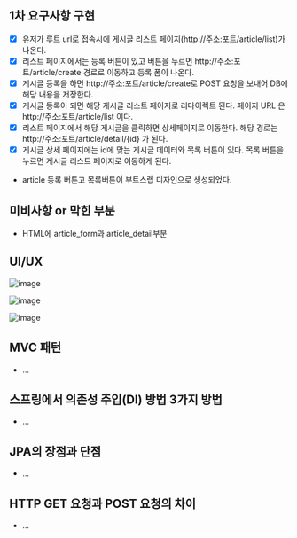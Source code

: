 ## 1차 요구사항 구현
- [X] 유저가 루트 url로 접속시에 게시글 리스트 페이지(http://주소:포트/article/list)가 나온다.
- [X] 리스트 페이지에서는 등록 버튼이 있고 버튼을 누르면 http://주소:포트/article/create 경로로 이동하고 등록 폼이 나온다.
- [X] 게시글 등록을 하면 http://주소:포트/article/create로 POST 요청을 보내어 DB에 해당 내용을 저장한다.
- [X] 게시글 등록이 되면 해당 게시글 리스트 페이지로 리다이렉트 된다. 페이지 URL 은 http://주소:포트/article/list 이다.
- [X] 리스트 페이지에서 해당 게시글을 클릭하면 상세페이지로 이동한다. 해당 경로는 http://주소:포트/article/detail/{id} 가 된다.
- [X] 게시글 상세 페이지에는 id에 맞는 게시글 데이터와 목록 버튼이 있다. 목록 버튼을 누르면 게시글 리스트 페이지로 이동하게 된다.

- article 등록 버튼고 목록버튼이 부트스랩 디자인으로 생성되었다.

## 미비사항 or 막힌 부분
- HTML에 article_form과 article_detail부분

## UI/UX
![image](https://github.com/user-attachments/assets/c5cec25f-b9c6-4581-81a0-97c0f018cced)


![image](https://github.com/user-attachments/assets/2140ed70-a5e2-4c60-b378-7885f181bab8)


![image](https://github.com/user-attachments/assets/185b8e12-5f30-4a99-9495-6762d5cd52ff)


## MVC 패턴
- ...

## 스프링에서 의존성 주입(DI) 방법 3가지 방법
- ...

## JPA의 장점과 단점
- ...

## HTTP GET 요청과 POST 요청의 차이
- ...
